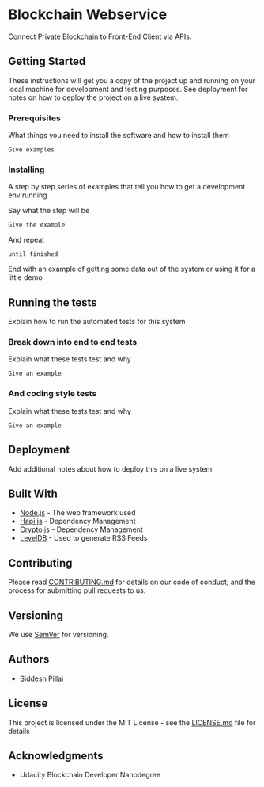 # Blockchain Webservice

Connect Private Blockchain to Front-End Client via APIs.

## Getting Started

These instructions will get you a copy of the project up and running on your local machine for development and testing purposes. See deployment for notes on how to deploy the project on a live system.

### Prerequisites

What things you need to install the software and how to install them

```
Give examples
```

### Installing

A step by step series of examples that tell you how to get a development env running

Say what the step will be

```
Give the example
```

And repeat

```
until finished
```

End with an example of getting some data out of the system or using it for a little demo

## Running the tests

Explain how to run the automated tests for this system

### Break down into end to end tests

Explain what these tests test and why

```
Give an example
```

### And coding style tests

Explain what these tests test and why

```
Give an example
```

## Deployment

Add additional notes about how to deploy this on a live system

## Built With

* [Node.js](http://www.dropwizard.io/1.0.2/docs/) - The web framework used
* [Hapi.js](https://maven.apache.org/) - Dependency Management
* [Crypto.js](https://maven.apache.org/) - Dependency Management
* [LevelDB](https://rometools.github.io/rome/) - Used to generate RSS Feeds


## Contributing

Please read [CONTRIBUTING.md](https://gist.github.com/siddeshpillai/3b2f8c6ddaef220a1a27d7891217ff48) for details on our code of conduct, and the process for submitting pull requests to us.

## Versioning

We use [SemVer](http://semver.org/) for versioning.

## Authors

* [Siddesh Pillai](https://github.com/siddeshpillai)

## License

This project is licensed under the MIT License - see the [LICENSE.md](LICENSE.md) file for details

## Acknowledgments

* Udacity Blockchain Developer Nanodegree
